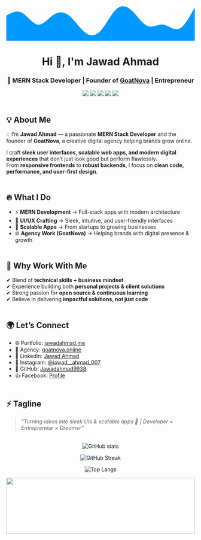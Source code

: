 <p align="center">
  <svg xmlns="http://www.w3.org/2000/svg" viewBox="0 0 1440 320">
    <path fill="#0099ff" fill-opacity="1" d="M0,128L20,117.3C40,107,80,85,120,106.7C160,128,200,192,240,197.3C280,203,320,149,360,122.7C400,96,440,96,480,128C520,160,560,224,600,256C640,288,680,288,720,245.3C760,203,800,117,840,80C880,43,920,53,960,90.7C1000,128,1040,192,1080,208C1120,224,1160,192,1200,197.3C1240,203,1280,245,1320,229.3C1360,213,1400,139,1420,101.3L1440,64L1440,320L1420,320C1400,320,1360,320,1320,320C1280,320,1240,320,1200,320C1160,320,1120,320,1080,320C1040,320,1000,320,960,320C920,320,880,320,840,320C800,320,760,320,720,320C680,320,640,320,600,320C560,320,520,320,480,320C440,320,400,320,360,320C320,320,280,320,240,320C200,320,160,320,120,320C80,320,40,320,20,320L0,320Z"></path>
  </svg>
</p>


<h1 align="center">Hi 👋, I'm Jawad Ahmad</h1>
<h3 align="center">🚀 MERN Stack Developer | Founder of <a href="https://goatnova.online" target="_blank">GoatNova</a> | Entrepreneur</h3>

<p align="center">
  <img src="https://img.shields.io/badge/Portfolio-jawadahmad.me-FF69B4?style=for-the-badge&logo=netlify&logoColor=white" />
  <img src="https://img.shields.io/badge/Agency-GoatNova-blueviolet?style=for-the-badge&logo=vercel&logoColor=white" />
  <img src="https://img.shields.io/badge/GitHub-Jawadahmad9938-black?style=for-the-badge&logo=github" />
  <img src="https://img.shields.io/badge/LinkedIn-Jawad%20Ahmad-blue?style=for-the-badge&logo=linkedin" />
  <img src="https://img.shields.io/badge/Instagram-@jawad__ahmad__007-E4405F?style=for-the-badge&logo=instagram&logoColor=white" />
</p>

<p align="center">
  <img src="https://raw.githubusercontent.com/andreasbm/readme/master/assets/lines/rainbow.png" width="100%" height="4" />
</p>

## 💡 About Me  
💡 I’m **Jawad Ahmad** — a passionate **MERN Stack Developer** and the founder of **GoatNova**, a creative digital agency helping brands grow online.  

I craft **sleek user interfaces, scalable web apps, and modern digital experiences** that don’t just look good but perform flawlessly.  
From **responsive frontends** to **robust backends**, I focus on **clean code, performance, and user-first design**.  

<p align="center">
  <img src="https://raw.githubusercontent.com/andreasbm/readme/master/assets/lines/rainbow.png" width="100%" height="4" />
</p>

## 🔥 What I Do  
- ⚡ **MERN Development** → Full-stack apps with modern architecture  
- 🎨 **UI/UX Crafting** → Sleek, intuitive, and user-friendly interfaces  
- 🚀 **Scalable Apps** → From startups to growing businesses  
- 🌐 **Agency Work (GoatNova)** → Helping brands with digital presence & growth  

<p align="center">
  <img src="https://raw.githubusercontent.com/andreasbm/readme/master/assets/lines/rainbow.png" width="100%" height="4" />
</p>

## 🌟 Why Work With Me  
✔ Blend of **technical skills + business mindset**  
✔ Experience building both **personal projects & client solutions**  
✔ Strong passion for **open source & continuous learning**  
✔ Believe in delivering **impactful solutions, not just code**  

<p align="center">
  <img src="https://raw.githubusercontent.com/andreasbm/readme/master/assets/lines/rainbow.png" width="100%" height="4" />
</p>

## 🌍 Let’s Connect  
- 🌐 Portfolio: [jawadahmad.me](https://jawadahmad.me)  
- 🚀 Agency: [goatnova.online](https://goatnova.online)  
- 💼 LinkedIn: [Jawad Ahmad](https://linkedin.com/in/jawad-ahmad-376a48245)  
- 📸 Instagram: [@jawad__ahmad_007](https://instagram.com/jawad__ahmad_007)  
- 🐙 GitHub: [Jawadahmad9938](https://github.com/Jawadahmad9938)  
- 👍 Facebook: [Profile](https://facebook.com/profile.php?id=100016260699449)  

<p align="center">
  <img src="https://raw.githubusercontent.com/andreasbm/readme/master/assets/lines/rainbow.png" width="100%" height="4" />
</p>

## ⚡ Tagline  
> _“Turning ideas into sleek UIs & scalable apps 🚀 | Developer × Entrepreneur × Dreamer”_  

<p align="center">
  <img src="https://raw.githubusercontent.com/andreasbm/readme/master/assets/lines/rainbow.png" width="100%" height="4" />
</p>

<p align="center">
  <img src="https://github-readme-stats.vercel.app/api?username=Jawadahmad9938&show_icons=true&theme=radical" alt="GitHub stats" />
</p>

<p align="center">
  <img src="https://github-readme-streak-stats.herokuapp.com/?user=Jawadahmad9938&theme=radical" alt="GitHub Streak" />
</p>

<p align="center">
  <img src="https://github-readme-stats.vercel.app/api/top-langs/?username=Jawadahmad9938&layout=compact&theme=radical" alt="Top Langs" />
</p>

<p align="center">
  <img src="https://raw.githubusercontent.com/andreasbm/readme/master/assets/lines/wave.svg" width="100%" height="150" />
</p>

